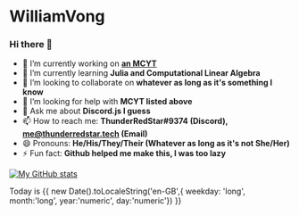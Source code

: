 # WilliamVong

### Hi there 👋

- 🔭 I’m currently working on **[an MCYT](https://github.com/WilliamVong/mcyt)**
- 🌱 I’m currently learning **Julia and Computational Linear Algebra**
- 👯 I’m looking to collaborate on **whatever as long as it's something I know**
- 🤔 I’m looking for help with **MCYT listed above**
- 💬 Ask me about **Discord.js I guess**
- 📫 How to reach me: **ThunderRedStar#9374 (Discord), me@thunderredstar.tech (Email)**
- 😄 Pronouns: **He/His/They/Their (Whatever as long as it's not She/Her)**
- ⚡ Fun fact: **Github helped me make this, I was too lazy**

[![My GitHub stats](https://github-readme-stats.vercel.app/api?username=WilliamVong&show_icons=true&theme=radical)](https://github.com/WilliamVong)

Today is {{ new Date().toLocaleString('en-GB',{ weekday: 'long', month:'long', year:'numeric', day:'numeric'}) }}
